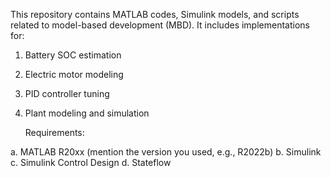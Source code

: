 This repository contains MATLAB codes, Simulink models, and scripts related to model-based development (MBD).
It includes implementations for:
1. Battery SOC estimation
2. Electric motor modeling
3. PID controller tuning
4. Plant modeling and simulation

   Requirements:

a. MATLAB R20xx (mention the version you used, e.g., R2022b)
b. Simulink
c. Simulink Control Design 
d. Stateflow
